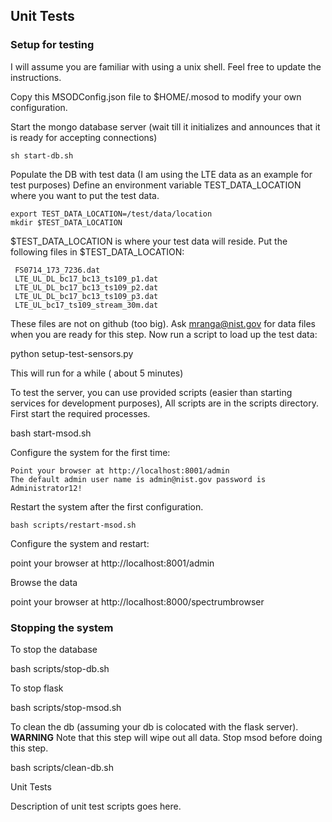 <h2>Unit Tests</h2>

<h3>Setup for testing </h3>
I will assume you are familiar with using a unix shell. Feel free to update the instructions.

Copy this MSODConfig.json file to $HOME/.mosod to modify your own configuration.

Start the mongo database server
(wait till it initializes and announces that it is ready for accepting connections)

    sh start-db.sh 

Populate the DB with test data (I am using the LTE data as an example for test purposes)
Define an environment variable TEST_DATA_LOCATION where you want to put the test data.
    
    export TEST_DATA_LOCATION=/test/data/location
    mkdir $TEST_DATA_LOCATION
   
$TEST_DATA_LOCATION is where your test data will reside.
Put the following files in $TEST_DATA_LOCATION:

     FS0714_173_7236.dat  
     LTE_UL_DL_bc17_bc13_ts109_p1.dat  
     LTE_UL_DL_bc17_bc13_ts109_p2.dat  
     LTE_UL_DL_bc17_bc13_ts109_p3.dat
     LTE_UL_bc17_ts109_stream_30m.dat

These files are not on github (too big). Ask mranga@nist.gov for data files when you are ready for this step.
Now run a script to load up the test data:

   python setup-test-sensors.py 

This will run for a while ( about 5 minutes)

To test the server, you can use provided scripts (easier than starting services for development purposes), All scripts are in the scripts directory.
First start the required processes.

   bash start-msod.sh

Configure the system for the first time:

    Point your browser at http://localhost:8001/admin
    The default admin user name is admin@nist.gov password is Administrator12!

Restart the system after the first configuration.

    bash scripts/restart-msod.sh

Configure the system  and restart:

   point your browser at http://localhost:8001/admin

Browse the data

   point your browser at http://localhost:8000/spectrumbrowser

<h3> Stopping the system</h3>

To stop the database

   bash scripts/stop-db.sh

To stop flask

   bash scripts/stop-msod.sh

To clean the db (assuming your db is colocated with the flask server). <b>WARNING</b> Note that this step will wipe out all data.
Stop msod before doing this step.

   bash scripts/clean-db.sh

</h3>Unit Tests</h3>

Description of unit test scripts goes here.
